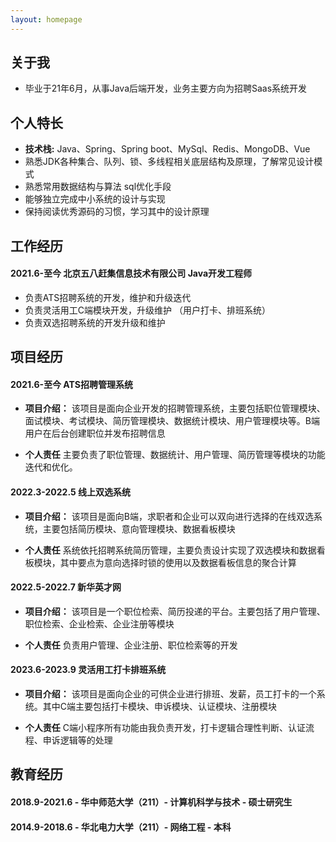 ```yaml
---
layout: homepage
---
```


## 关于我

- 毕业于21年6月，从事Java后端开发，业务主要方向为招聘Saas系统开发

## 个人特长

- **技术栈:** Java、Spring、Spring boot、MySql、Redis、MongoDB、Vue
- 熟悉JDK各种集合、队列、锁、多线程相关底层结构及原理，了解常见设计模式
- 熟悉常用数据结构与算法 sql优化手段
- 能够独立完成中小系统的设计与实现
- 保持阅读优秀源码的习惯，学习其中的设计原理
  
## 工作经历

#### 2021.6-至今 北京五八赶集信息技术有限公司 Java开发工程师

- 负责ATS招聘系统的开发，维护和升级迭代
- 负责灵活用工C端模块开发，升级维护 （用户打卡、排班系统）
- 负责双选招聘系统的开发升级和维护

## 项目经历
#### 2021.6-至今 ATS招聘管理系统

- **项目介绍：** 该项目是面向企业开发的招聘管理系统，主要包括职位管理模块、面试模块、考试模块、简历管理模块、数据统计模块、用户管理模块等。B端用户在后台创建职位并发布招聘信息

- **个人责任** 主要负责了职位管理、数据统计、用户管理、简历管理等模块的功能迭代和优化。

#### 2022.3-2022.5 线上双选系统

- **项目介绍：** 该项目是面向B端，求职者和企业可以双向进行选择的在线双选系统，主要包括简历模块、意向管理模块、数据看板模块

- **个人责任** 系统依托招聘系统简历管理，主要负责设计实现了双选模块和数据看板模块，其中要点为意向选择时锁的使用以及数据看板信息的聚合计算

#### 2022.5-2022.7 新华英才网

- **项目介绍：** 该项目是一个职位检索、简历投递的平台。主要包括了用户管理、职位检索、企业检索、企业注册等模块

- **个人责任** 负责用户管理、企业注册、职位检索等的开发

#### 2023.6-2023.9 灵活用工打卡排班系统

- **项目介绍：** 该项目是面向企业的可供企业进行排班、发薪，员工打卡的一个系统。其中C端主要包括打卡模块、申诉模块、认证模块、注册模块

- **个人责任** C端小程序所有功能由我负责开发，打卡逻辑合理性判断、认证流程、申诉逻辑等的处理

## 教育经历
#### 2018.9-2021.6 - 华中师范大学（211）- 计算机科学与技术 - 硕士研究生
#### 2014.9-2018.6 - 华北电力大学（211）- 网络工程 - 本科
